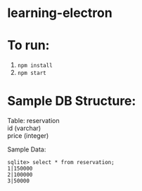 # learning-electron

# To run:
1. `npm install`
2. `npm start`

# Sample DB Structure:
Table: reservation  
id (varchar)  
price (integer)  

Sample Data:
```
sqlite> select * from reservation;
1|150000
2|100000
3|50000
```
